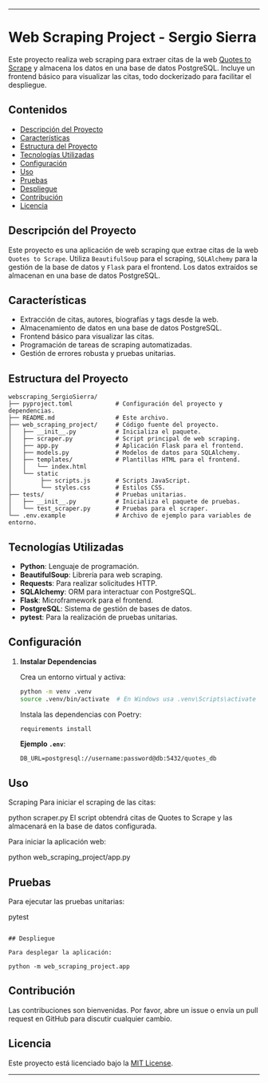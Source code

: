 
---

# Web Scraping Project - Sergio Sierra

Este proyecto realiza web scraping para extraer citas de la web [Quotes to Scrape](http://quotes.toscrape.com) y almacena los datos en una base de datos PostgreSQL. Incluye un frontend básico para visualizar las citas, todo dockerizado para facilitar el despliegue.

## Contenidos

- [Descripción del Proyecto](#descripción-del-proyecto)
- [Características](#características)
- [Estructura del Proyecto](#estructura-del-proyecto)
- [Tecnologías Utilizadas](#tecnologías-utilizadas)
- [Configuración](#configuración)
- [Uso](#uso)
- [Pruebas](#pruebas)
- [Despliegue](#despliegue)
- [Contribución](#contribución)
- [Licencia](#licencia)

## Descripción del Proyecto

Este proyecto es una aplicación de web scraping que extrae citas de la web `Quotes to Scrape`. Utiliza `BeautifulSoup` para el scraping, `SQLAlchemy` para la gestión de la base de datos y `Flask` para el frontend. Los datos extraídos se almacenan en una base de datos PostgreSQL.

## Características

- Extracción de citas, autores, biografías y tags desde la web.
- Almacenamiento de datos en una base de datos PostgreSQL.
- Frontend básico para visualizar las citas.
- Programación de tareas de scraping automatizadas.
- Gestión de errores robusta y pruebas unitarias.

## Estructura del Proyecto

```
webscraping_SergioSierra/
├── pyproject.toml            # Configuración del proyecto y dependencias.
├── README.md                 # Este archivo.
├── web_scraping_project/     # Código fuente del proyecto.
│   ├── __init__.py           # Inicializa el paquete.
│   ├── scraper.py            # Script principal de web scraping.
│   ├── app.py                # Aplicación Flask para el frontend.
│   ├── models.py             # Modelos de datos para SQLAlchemy.
│   ├── templates/            # Plantillas HTML para el frontend.
│   │   └── index.html
│   └── static
│        ├── scripts.js       # Scripts JavaScript.
│        └── styles.css       # Estilos CSS.
├── tests/                    # Pruebas unitarias.
│   ├── __init__.py           # Inicializa el paquete de pruebas.
│   └── test_scraper.py       # Pruebas para el scraper.   
└── .env.example              # Archivo de ejemplo para variables de entorno.
```

## Tecnologías Utilizadas

- **Python**: Lenguaje de programación.
- **BeautifulSoup**: Librería para web scraping.
- **Requests**: Para realizar solicitudes HTTP.
- **SQLAlchemy**: ORM para interactuar con PostgreSQL.
- **Flask**: Microframework para el frontend.
- **PostgreSQL**: Sistema de gestión de bases de datos.
- **pytest**: Para la realización de pruebas unitarias.

## Configuración

1. **Instalar Dependencias**

   Crea un entorno virtual y activa:

   ```bash
   python -m venv .venv
   source .venv/bin/activate  # En Windows usa .venv\Scripts\activate
   ```

   Instala las dependencias con Poetry:

   ```bash
   requirements install
   ```

   **Ejemplo `.env`**:
   ```env
   DB_URL=postgresql://username:password@db:5432/quotes_db
   ```

## Uso

   Scraping
   Para iniciar el scraping de las citas:

   python scraper.py
   El script obtendrá citas de Quotes to Scrape y las almacenará en la base de datos configurada.

   Para iniciar la aplicación web:


   python web_scraping_project/app.py

## Pruebas

   Para ejecutar las pruebas unitarias:

   pytest
   ```

   ## Despliegue

   Para desplegar la aplicación:

   python -m web_scraping_project.app
```

## Contribución

Las contribuciones son bienvenidas. Por favor, abre un issue o envía un pull request en GitHub para discutir cualquier cambio.

## Licencia

Este proyecto está licenciado bajo la [MIT License](LICENSE).

---
